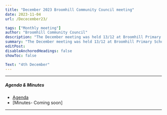```yaml
---
title: "December 2023 Broomhill Community Council meeting" 
date: 2023-11-04
url: /Dececember23/

tags: ["Monthly meeting"]
author: "Broomhill Community Council"
description: "The December meeting was held 13/12 at Broomhill Primary School." 
summary: "The December meeting was held 13/12 at Broomhill Primary School."
editPost:
disableAnchoredHeadings: false
showToc: false

Text: "4th December"
---
```


---

##### Agenda & Minutes
+ [Agenda](/dec23.pdf)
+ [Minutes- Coming soon]

---

